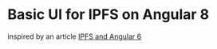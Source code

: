 # Basic UI for IPFS on Angular 8

inspired by an article [IPFS and Angular 6](https://medium.com/@GrandSchtroumpf/ipfs-and-angular-6-6165e6fd6e5d)


